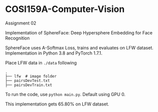 # COSI159A-Computer-Vision
Assignment 02

Implementation of SphereFace: Deep Hypersphere Embedding for Face Recognition

SphereFace uses A-Softmax Loss, trains and evaluates on LFW dataset.
Implementation in Python 3.8 and PyTorch 1.7.1.

Place LFW data in `./data` following

    .
    ├── lfw  # image folder
    ├── pairsDevTest.txt
    ├── pairsDevTrain.txt

To run the code, use `python main.py`. Default using GPU 0.

This implementation gets 65.80% on LFW dataset.
